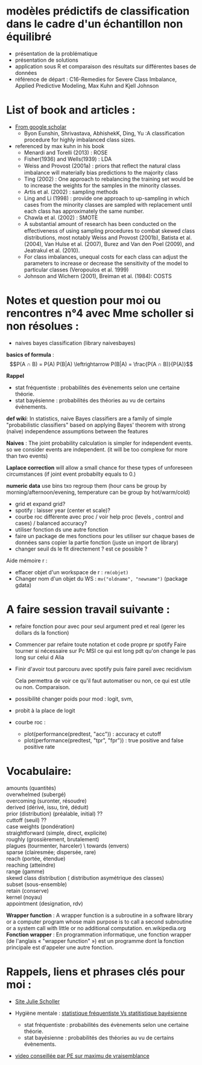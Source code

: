 #  modèles prédictifs de classification dans le cadre d'un échantillon non équilibré
  * présentation de la problématique
  * présentation de solutions
  * application sous R et comparaison des résultats sur différentes bases de données
  * référence de départ : C16-Remedies for Severe Class Imbalance, Applied Predictive Modeling, 
    Max Kuhn and Kjell Johnson 

# List of book and articles : 

- [From google scholar](https://scholar.google.fr/scholar?hl=en&as_sdt=0%2C5&q=imbalanced+class+classification+problem&btnG=)
  - Byon Eunshin, Shrivastava, AbhishekK, Ding, Yu :A classification procedure for highly imbalanced class sizes.
- referenced by max kuhn in his book  
  - Menardi and Torelli (2013) : ROSE
  - Fisher(1936) and Wells(1939) : LDA
  - Weiss and Provost (2001a) :  priors that reﬂect the natural class imbalance will materially bias
  predictions to the majority class
  - Ting (2002) : One approach to rebalancing the training set would be to increase the
  weights for the samples in the minority classes. 
  - Artis et al. (2002) : sampling methods
  - Ling and Li (1998) : provide one approach to up-sampling in which cases
  from the minority classes are sampled with replacement until each class has approximately the same number.
  - Chawla et al. (2002) : SMOTE
  - A substantial amount of research has been conducted on the eﬀectiveness of using sampling procedures to combat skewed class distributions, most notably Weiss and Provost (2001b), Batista et al. (2004), Van Hulse et al. (2007), Burez and Van den Poel (2009), and Jeatrakul et al. (2010).
  -  For class imbalances, unequal costs for each class can adjust the parameters to increase or decrease the sensitivity of the model to particular classes (Veropoulos et al. 1999)
  - Johnson and Wichern (2001),  Breiman et al. (1984): COSTS

# Notes et question pour moi ou rencontres n°4 avec Mme scholler si non résolues : 

- naives bayes classification (library naivesbayes)

**basics of formula** : 
$$P(A ∩ B) = P(A) P(B|A) \leftrightarrow P(B|A) = \frac{P(A ∩ B)}{P(A)}$$

**Rappel** 
- stat fréquentiste : probabilités des évènements selon une certaine théorie.
- stat bayésienne : probabilités des théories au vu de certains évènements.

**def wiki**: In statistics, naive Bayes classifiers are a family of simple "probabilistic classifiers" based on applying Bayes' theorem with strong (naïve) independence assumptions between the features

**Naives** : The joint probability calculation is simpler for independent events. so we consider events are independent. (it will be too complexe for more than two events)

**Laplace correction** will allow a small chance for these types of unforeseen circumstances (if joint event probabilty equals to 0.)

**numeric data** use bins txo regroup them (hour cans be group by morning/afternoon/evening, temperature can be group by hot/warm/cold)

- grid et expand grid?
- spotify : laisser year (center et scale)?
- courbe roc différente avec proc / voir help proc (levels , control and cases) / balanced accuracy?
- utiliser fonction ds une autre fonction
- faire un package de mes fonctions pour les utiliser sur chaque bases de données sans copier la partie fonction (juste un import de library)
- changer seuil ds le fit directement ?  est ce possible ?


Aide mémoire r :

- effacer objet d'un  workspace de r : `rm(objet)` 
- Changer nom d'un objet du WS : `mv("oldname", "newname")` (package gdata)

# A faire session travail suivante : 

- refaire fonction pour avec pour seul argument pred et real (gerer les dollars ds la fonction)
- Commencer par refaire toute notation et code propre pr spotify
  Faire tourner si nécessaire sur Pc MSI ce qui est long pdt qu'on change le pas long sur celui d Alia
- Finir d'avoir tout parcouru avec spotify puis faire pareil avec recidivism

  Cela permettra de voir ce qu'il faut automatiser ou non, ce qui est utile ou non. Comparaison. 

- possibilité changer poids pour mod : logit, svm, 
- probit à la place de logit
- courbe roc : 
  - plot(performance(predtest, "acc")) : accuracy et cutoff
  - plot(performance(predtest, "tpr", "fpr")) : true positive and false positive rate


# Vocabulaire:
amounts (quantités) \
overwhelmed (subergé) \
overcoming (suronter, résoudre) \
derived (dérivé, issu, tiré, déduit) \
prior (distribution) (préalable, initial) ?? \
cuttoff (seuil) ?? \
case weights (pondération) \
straightforward (simple, direct, explicite) \
roughly (grossièrement, brutalement) \
plagues (tourmenter, harceler) \ 
towards (envers) \
sparse (clairesmée; dispersée, rare) \
reach (portée, étendue) \
reaching (atteindre) \
range (gamme) \
skewd class distribution ( distribution asymétrique des classes) \
subset (sous-ensemble) \
retain (conserve) \
kernel (noyau) \
appointment (designation, rdv)

**Wrapper function** : A wrapper function is a subroutine in a software library or a computer program whose main purpose is to call a second subroutine or a system call with little or no additional computation. en.wikipedia.org
**Fonction wrapper** : En programmation informatique, une fonction wrapper (de l'anglais « "wrapper function" ») est un programme dont la fonction principale est d'appeler une autre fonction. 

# Rappels, liens et phrases clés pour moi :

- [Site Julie Scholler](https://juliescholler.gitlab.io/)

- Hygiène mentale : [statistique fréquentiste Vs statitistique bayésienne](https://www.youtube.com/watch?v=x-2uVNze56s&t=1221s) 
    - stat fréquentiste : probabilités des évènements selon une certaine théorie.
    - stat bayésienne : probabilités des théories au vu de certains évènements.

- [video conseillée par PE sur maximu de vraisemblance](https://www.youtube.com/watch?v=VOIhswqFWVc) 
